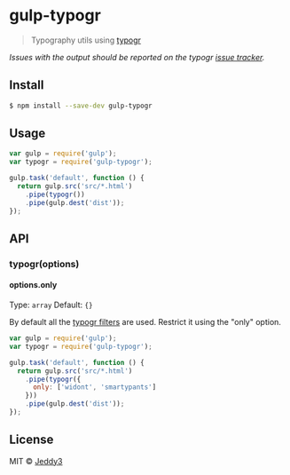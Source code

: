 # gulp-typogr

> Typography utils using [typogr](https://github.com/ekalinin/typogr.js)

*Issues with the output should be reported on the typogr [issue tracker](https://github.com/ekalinin/typogr.js/issues).*

## Install

```sh
$ npm install --save-dev gulp-typogr
```

## Usage

```js
var gulp = require('gulp');
var typogr = require('gulp-typogr');

gulp.task('default', function () {
  return gulp.src('src/*.html')
    .pipe(typogr())
    .pipe(gulp.dest('dist'));
});
```
## API

### typogr(options)

#### options.only

Type: `array`
Default: `{}`

By default all the [typogr filters](https://github.com/ekalinin/typogr.js#typogrify) are used. Restrict it using the "only" option.

```js
var gulp = require('gulp');
var typogr = require('gulp-typogr');

gulp.task('default', function () {
  return gulp.src('src/*.html')
    .pipe(typogr({
      only: ['widont', 'smartypants']
    }))
    .pipe(gulp.dest('dist'));
});
```

## License

MIT © [Jeddy3](http://jeddy3.com)
